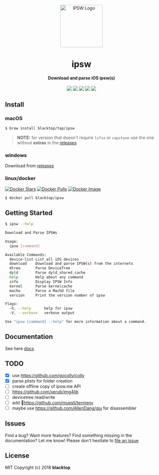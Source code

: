 <p align="center">
  <a href="https://github.com/blacktop/ipsw"><img alt="IPSW Logo" src="https://raw.githubusercontent.com/blacktop/ipsw/master/docs/static/ipsw.png" height="140" /></a>
  <h1 align="center">ipsw</h1>
  <h4><p align="center">Download and parse iOS ipsw(s)</p></h4>
  <p align="center">
    <a href="https://actions-badge.atrox.dev/blacktop/ipsw/got" alt="Actions">
          <img src="https://github.com/blacktop/ipsw/workflows/Go/badge.svg" /></a>
    <a href="https://ci.appveyor.com/project/blacktop/ipsw" alt="AppVeyor">
          <img src="https://ci.appveyor.com/api/projects/status/jcx0faojt820p5w4?svg=true" /></a>
    <a href="https://github.com/blacktop/ipsw/releases/latest" alt="Downloads">
          <img src="https://img.shields.io/github/downloads/blacktop/ipsw/total.svg" /></a>
    <a href="https://github.com/blacktop/ipsw/releases" alt="GitHub Release">
          <img src="https://img.shields.io/github/release/blacktop/ipsw.svg" /></a>
    <a href="http://doge.mit-license.org" alt="LICENSE">
          <img src="https://img.shields.io/:license-mit-blue.svg" /></a>
</p>

## Install

### macOS

```bash
$ brew install blacktop/tap/ipsw
```

> **NOTE:** for version that doesn't require `lzfse` or `capstone` use the one without **extras** in the [releases](https://github.com/blacktop/ipsw/releases/latest)

### windows

Download from [releases](https://github.com/blacktop/ipsw/releases/latest)

### linux/docker

[![Docker Stars](https://img.shields.io/docker/stars/blacktop/ipsw.svg)](https://hub.docker.com/r/blacktop/ipsw/) [![Docker Pulls](https://img.shields.io/docker/pulls/blacktop/ipsw.svg)](https://hub.docker.com/r/blacktop/ipsw/) [![Docker Image](https://img.shields.io/badge/docker%20image-114MB-blue.svg)](https://hub.docker.com/r/blacktop/ipsw/)

```bash
$ docker pull blacktop/ipsw
```

## Getting Started

```bash
$ ipsw --help

Download and Parse IPSWs

Usage:
  ipsw [command]

Available Commands:
  device-list List all iOS devices
  download    Download and parse IPSW(s) from the internets
  dtree       Parse DeviceTree
  dyld        Parse dyld_shared_cache
  help        Help about any command
  info        Display IPSW Info
  kernel      Parse kernelcache
  macho       Parse a MachO file
  version     Print the version number of ipsw

Flags:
  -h, --help      help for ipsw
  -V, --verbose   verbose output

Use "ipsw [command] --help" for more information about a command.
```

## Documentation

See here [docs](https://blacktop.github.io/ipsw/)

## TODO

- [x] use https://github.com/gocolly/colly
- [x] parse plists for folder creation
- [ ] create offline copy of ipsw.me API
- [ ] https://github.com/xerub/img4lib
- [ ] devicetree read/write
- [ ] add 💄https://github.com/muesli/termenv
- [ ] maybe use https://github.com/AllenDang/giu for disassembler

## Issues

Find a bug? Want more features? Find something missing in the documentation? Let me know! Please don't hesitate to [file an issue](https://github.com/blacktop/ipsw/issues/new)

## License

MIT Copyright (c) 2018 **blacktop**
